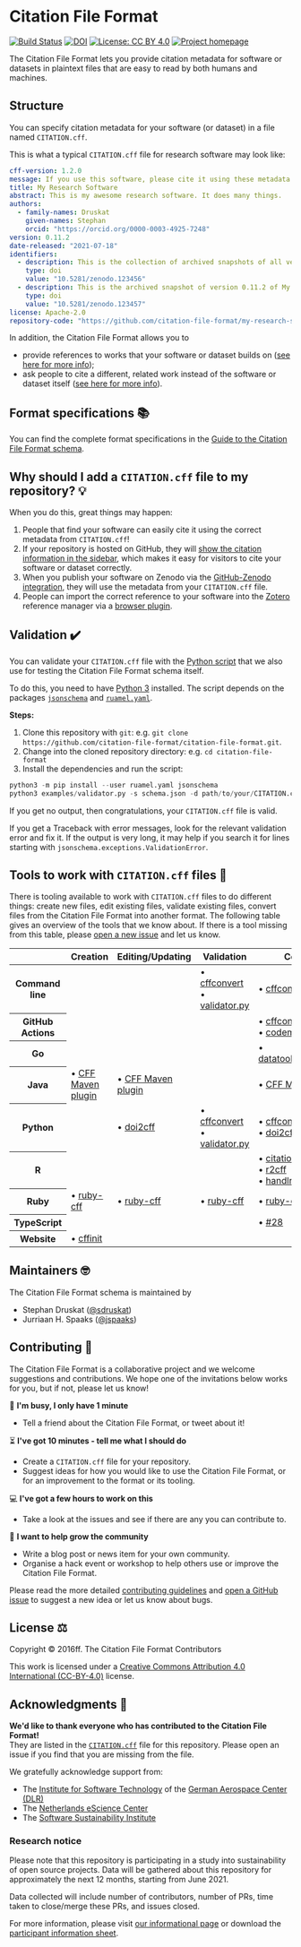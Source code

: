 # Citation File Format

[![Build Status](https://github.com/citation-file-format/citation-file-format/workflows/testing/badge.svg)](https://github.com/citation-file-format/citation-file-format/actions/workflows/testing.yml)
[![DOI](https://zenodo.org/badge/DOI/10.5281/zenodo.1003149.svg)](https://doi.org/10.5281/zenodo.1003149)
[![License: CC BY 4.0](https://img.shields.io/badge/License-CC%20BY%204.0-lightgrey.svg)](https://creativecommons.org/licenses/by/4.0/)
[![Project homepage](https://img.shields.io/badge/Project%20homepage-citation--file--format.github.io-ff0080)](https://citation-file-format.github.io)

The Citation File Format lets you provide citation metadata for software or datasets 
in plaintext files that are easy to read by both humans and machines.

## Structure

You can specify citation metadata for your software (or dataset) in a file named `CITATION.cff`.

This is what a typical `CITATION.cff` file for research software may look like:

```yaml
cff-version: 1.2.0
message: If you use this software, please cite it using these metadata.
title: My Research Software
abstract: This is my awesome research software. It does many things.
authors:
  - family-names: Druskat
    given-names: Stephan
    orcid: "https://orcid.org/0000-0003-4925-7248"
version: 0.11.2
date-released: "2021-07-18"
identifiers:
  - description: This is the collection of archived snapshots of all versions of My Research Software
    type: doi
    value: "10.5281/zenodo.123456"
  - description: This is the archived snapshot of version 0.11.2 of My Research Software
    type: doi
    value: "10.5281/zenodo.123457"
license: Apache-2.0
repository-code: "https://github.com/citation-file-format/my-research-software"
```

In addition, the Citation File Format allows you to

- provide references to works that your software or dataset builds on ([see here for more info](schema-guide.md#referencing-other-work));
- ask people to cite a different, related work instead of the software or dataset itself ([see here for more info](schema-guide.md#credit-redirection)).

## Format specifications :books:

You can find the complete format specifications in the [Guide to the Citation File Format schema](schema-guide.md).

## Why should I add a `CITATION.cff` file to my repository? :bulb:

When you do this, great things may happen:

1. People that find your software can easily cite it using the correct metadata from `CITATION.cff`!
2. If your repository is hosted on GitHub, they will [show the citation information in the sidebar](https://docs.github.com/en/github/creating-cloning-and-archiving-repositories/creating-a-repository-on-github/about-citation-files), which makes it easy for visitors to cite your software or dataset correctly.
3. When you publish your software on Zenodo via the [GitHub-Zenodo integration](https://guides.github.com/activities/citable-code/), they will use the metadata from your `CITATION.cff` file.
4. People can import the correct reference to your software into the [Zotero](https://www.zotero.org) reference manager via a [browser plugin](https://www.zotero.org/download/).

## Validation :heavy_check_mark:

You can validate your `CITATION.cff` file with the [Python script](examples/validator.py)
that we also use for testing the Citation File Format schema itself.

To do this, you need to have [Python 3](https://www.python.org) installed.
The script depends on the packages [`jsonschema`](https://pypi.org/project/jsonschema/) and [`ruamel.yaml`](https://pypi.org/project/ruamel.yaml/).

**Steps:**

1. Clone this repository with `git`: e.g. `git clone https://github.com/citation-file-format/citation-file-format.git`.
2. Change into the cloned repository directory: e.g. `cd citation-file-format`
3. Install the dependencies and run the script:
```python
python3 -m pip install --user ruamel.yaml jsonschema
python3 examples/validator.py -s schema.json -d path/to/your/CITATION.cff
```

If you get no output, then congratulations, your `CITATION.cff` file is valid.

If you get a Traceback with error messages, look for the relevant validation error and fix it.
If the output is very long, it may help if you search it for lines starting with `jsonschema.exceptions.ValidationError`.

<!-- Later, this should link to tutorials -->

## Tools to work with `CITATION.cff` files :wrench:

There is tooling available to work with `CITATION.cff` files to do different things:
create new files, edit existing files, validate existing files, convert files from the Citation File Format into another format.
The following table gives an overview of the tools that we know about. If there is a tool missing from this table, please [open a new issue](https://github.com/citation-file-format/citation-file-format/issues/new/choose) and let us know.

<table style="table-layout: fixed; width: 100%;">
    <thead>
        <tr>
            <th style="width:20%;"></th>
            <th style="width:20%;">Creation</th>
            <th style="width:20%;">Editing/Updating</th>
            <th style="width:20%;">Validation</th>
            <th style="width:20%;">Conversion</th>
        </tr>
    </thead>
    <tbody>
        <tr>
            <th>Command line</th>
            <td></td>
            <td></td>
            <td>
                • <a href="https://github.com/citation-file-format/cff-converter-python">cffconvert</a><br>
                • <a href="#validation-heavy_check_mark">validator.py</a>
            </td>
            <td>
                • <a href="https://github.com/citation-file-format/cff-converter-python">cffconvert</a>
            </td>
        </tr>
        <tr>
            <th>GitHub Actions</th>
            <td></td>
            <td></td>
            <td></td>
            <td>
                • <a href="https://github.com/citation-file-format/cffconvert-github-action">cffconvert</a><br>
                • <a href="https://github.com/caltechlibrary/codemeta2cff">codemeta2cff</a>
            </td>
        </tr>
        <tr>
            <th>Go</th>
            <td></td>
            <td></td>
            <td></td>
            <td>
                • <a href="https://github.com/caltechlibrary/datatools/">datatools/codemeta2cff</a>
            </td>
        </tr>
        <tr>
            <th>Java</th>
            <td>
                • <a href="https://github.com/hexatomic/cff-maven-plugin">CFF Maven plugin</a>
            </td>
            <td>
                • <a href="https://github.com/hexatomic/cff-maven-plugin">CFF Maven plugin</a>
            </td>
            <td></td>
            <td>
                • <a href="https://github.com/hexatomic/cff-maven-plugin">CFF Maven plugin</a>
            </td>
        </tr>
        <tr>
            <th>Python</th>
            <td></td>
            <td>
                • <a href="https://github.com/citation-file-format/doi2cff">doi2cff</a>
            </td>
            <td>
                • <a href="https://github.com/citation-file-format/cff-converter-python">cffconvert</a><br>
                • <a href="http://examples/validator.py">validator.py</a>
            </td>
            <td>
                • <a href="https://github.com/citation-file-format/cff-converter-python">cffconvert</a><br>
                • <a href="https://github.com/citation-file-format/doi2cff">doi2cff</a>
            </td>
        </tr>
        <tr>
            <th>R</th>
            <td></td>
            <td></td>
            <td></td>
            <td>
                • <a href="https://cran.r-project.org/web/packages/citation/">citation</a><br>
                • <a href="https://github.com/ocbe-uio/RCFF">r2cff</a><br>
                • <a href="https://github.com/ropensci/handlr">handlr</a>
            </td>
        </tr>
        <tr>
            <th>Ruby</th>
            <td>
                • <a href="https://github.com/citation-file-format/ruby-cff">ruby-cff</a>
            </td>
            <td>
                • <a href="https://github.com/citation-file-format/ruby-cff">ruby-cff</a>
            </td>
            <td>
                • <a href="https://github.com/citation-file-format/ruby-cff">ruby-cff</a>
            </td>
            <td>
                • <a href="https://github.com/citation-file-format/ruby-cff">ruby-cff</a>
            </td>
        </tr>
        <tr>
            <th>TypeScript</th>
            <td></td>
            <td></td>
            <td></td>
            <td>• <a href="https://github.com/citation-file-format/citation-file-format/issues/28#issuecomment-892105342">
                    #28</a>
            </td>
        </tr>
        <tr>
            <th>Website</th>
            <td>
                • <a href="https://citation-file-format.github.io/cff-initializer-javascript/">cffinit</a>
            </td>
            <td></td>
            <td></td>
            <td></td>
        </tr>
    </tbody>
</table>

## Maintainers :nerd_face:

The Citation File Format schema is maintained by

- Stephan Druskat ([@sdruskat](https://github.com/sdruskat/))
- Jurriaan H. Spaaks ([@jspaaks](https://github.com/jspaaks/))

## Contributing :handshake:

The Citation File Format is a collaborative project and we welcome suggestions and contributions. We hope one of the invitations below works for you, but if not, please let us know!

:running: **I'm busy, I only have 1 minute**
- Tell a friend about the Citation File Format, or tweet about it!

:hourglass_flowing_sand: **I've got 10 minutes - tell me what I should do**
- Create a `CITATION.cff` file for your repository.
- Suggest ideas for how you would like to use the Citation File Format, or for an improvement to the format or its tooling.
<!-- Add link to help-wanted + validation labels with only validation label image -->

:computer: **I've got a few hours to work on this**
- Take a look at the issues and see if there are any you can contribute to.
<!-- Add link to open help-wanted + tooling issues with only tooling label image -->

:tada: **I want to help grow the community**
- Write a blog post or news item for your own community.
- Organise a hack event or workshop to help others use or improve the Citation File Format.

Please read the more detailed [contributing guidelines](CONTRIBUTING.md) and [open a GitHub issue](https://github.com/citation-file-format/citation-file-format/issues) to suggest a new idea or let us know about bugs.

## License :balance_scale:

Copyright © 2016ff. The Citation File Format Contributors

This work is licensed under a [Creative Commons Attribution 4.0 International (CC-BY-4.0)](https://creativecommons.org/licenses/by/4.0/legalcode) license.

## Acknowledgments :pray:

**We'd like to thank everyone who has contributed to the Citation File Format!**  
They are listed in the [`CITATION.cff`](CITATION.cff) file for this repository. Please open an issue if you find that you are missing from the file.

We gratefully acknowledge support from:

- The [Institute for Software Technology](https://www.dlr.de/sc/en/desktopdefault.aspx/) of the [German Aerospace Center (DLR)](https://www.dlr.de/en/)
- The [Netherlands eScience Center](https://www.esciencecenter.nl/)
- The [Software Sustainability Institute](https://software.ac.uk/)

### Research notice
Please note that this repository is participating in a study into sustainability
of open source projects. Data will be gathered about this repository for
approximately the next 12 months, starting from June 2021.

Data collected will include number of contributors, number of PRs, time taken to
close/merge these PRs, and issues closed.

For more information, please visit
[our informational page](https://sustainable-open-science-and-software.github.io/) or download the [participant information sheet](https://sustainable-open-science-and-software.github.io/assets/PIS_sustainable_software.pdf).

